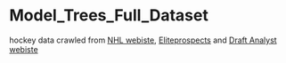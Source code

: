 # Model_Trees_Full_Dataset
hockey data crawled from [NHL webiste](https://www.nhl.com/), [Eliteprospects](http://www.eliteprospects.com/) and [Draft Analyst webiste](https://www.thedraftanalyst.com/)
